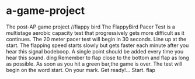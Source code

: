 # a-game-project
The post-AP game project
//flappy bird
 The FlappyBird Pacer Test is a multistage aerobic capacity test that progressively gets more difficult as it continues. The 20 meter pacer test will begin in 30 seconds. Line up at the start. The flapping speed starts slowly but gets faster each minute after you hear this signal bodeboop. A single point should be added every time you hear this sound. ding Remember to flap close to the bottom and flap as long as possible. As soon as you hit a green bar,the game is over. The test will begin on the word start. On your mark. Get ready!... Start. flap﻿	
 

